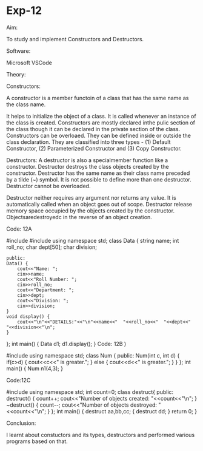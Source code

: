 # Exp-12
Aim:

To study and implement Constructors and Destructors.

Software:

Microsoft VSCode

Theory:

Constructors:

A constructor is a member functoin of a class that has the same name as the class name.

It helps to initialize the object of a class. It is called whenever an instance of the class is created. Constructors are mostly declared inthe pulic section of the class though it can be declared in the private section of the class. Constructors can be overloaed. They can be defined inside or outside the class declaration. They are classified into three types - (1) Default Constructor, (2) Parameterized Constructor and (3) Copy Constructor.

Destructors: A destructor is also a specialmember function like a constructor. Destructor destroys the class objects created by the constructor. Destructor has the same name as their class name preceded by a tilde (~) symbol. It is not possible to define more than one destructor. Destructor cannot be overloaded.

Destructor neither requires any argument nor returns any value. It is automatically called when an object goes out of scope. Destructor release memory space occupied by the objects created by the constructor. Objectsaredestroyedc in the reverse of an object creation.

Code: 12A

#include<iostream> 
#include<string>
using namespace std; 
class Data {
    string name;
    int roll_no;
    char dept[50];
    char division;

    public:
    Data() {
        cout<<"Name: ";
        cin>>name;
        cout<<"Roll Number: ";
        cin>>roll_no;
        cout<<"Department: ";
        cin>>dept;
        cout<<"Division: ";
        cin>>division;
    }
    void display() {
        cout<<"\n"<<"DETAILS:"<<"\n"<<name<<"  "<<roll_no<<"  "<<dept<<"  "<<division<<"\n";
    }
};
int main() 
{
    Data d1;
    d1.display();
} 
Code: 12B
)

#include<iostream>
using namespace std;
class Num
{
    public:
    Num(int c, int d)
    {
        if(c>d)
        {
            cout<<c<<" is greater.";
        }
        else 
        {
            cout<<d<<" is greater.";
        }
    }
};
int main()
{
    Num n1(4,3);
} 

Code:12C

#include<iostream>
using namespace std;
int count=0;
class destruct{
    public:
    destruct()
    {
        count++;
        cout<<"Number of objects created: "<<count<<"\n";
    }
    ~destruct()
    {
        count--;
        cout<<"Number of objects destroyed: "<<count<<"\n";
    }
};
int main()
{
    destruct aa,bb,cc;
    {
        destruct dd;
    }
    return 0;
}

Conclusion:

I learnt about constuctors and its types, destructors and performed various programs based on that.
